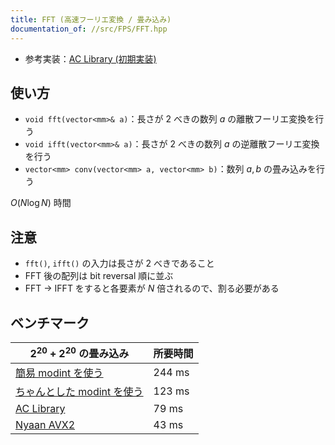 ```yaml
---
title: FFT (高速フーリエ変換 / 畳み込み)
documentation_of: //src/FPS/FFT.hpp
---
```


- 参考実装：[AC Library (初期実装)](https://github.com/atcoder/ac-library/blob/8250de484ae0ab597391db58040a602e0dc1a419/atcoder/convolution.hpp)

## 使い方

- `void fft(vector<mm>& a)`：長さが $2$ べきの数列 $a$ の離散フーリエ変換を行う
- `void ifft(vector<mm>& a)`：長さが $2$ べきの数列 $a$ の逆離散フーリエ変換を行う
- `vector<mm> conv(vector<mm> a, vector<mm> b)`：数列 $a, b$ の畳み込みを行う

$O(N \log N)$ 時間

## 注意

- `fft()`, `ifft()` の入力は長さが 2 べきであること
- FFT 後の配列は bit reversal 順に並ぶ
- FFT → IFFT をすると各要素が $N$ 倍されるので、割る必要がある

## ベンチマーク

| $2^{20} + 2^{20}$ の畳み込み | 所要時間 |
| --- | --- |
| [簡易 modint を使う](../modint/modint.hpp) | 244 ms |
| [ちゃんとした modint を使う](../extra/modint_fast.hpp) | 123 ms |
| [AC Library](https://github.com/atcoder/ac-library/blob/d8ca7f26686f6c78d15d13ca438ea866526e87fb/atcoder/convolution.hpp) | 79 ms |
| [Nyaan AVX2](https://nyaannyaan.github.io/library/verify/verify-yosupo-ntt/yosupo-convolution-ntt-avx2.test.cpp) | 43 ms |
